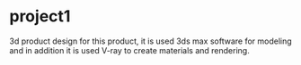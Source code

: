 # project1
3d product design
for this product, it is used 3ds max software for modeling and in addition it is used V-ray to create materials and rendering.
